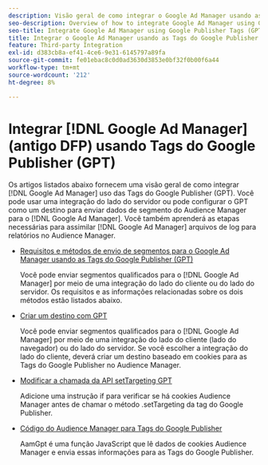 ```yaml
---
description: Visão geral de como integrar o Google Ad Manager usando as Tags do Google Publisher (GPT).
seo-description: Overview of how to integrate Google Ad Manager using Google Publisher Tags (GPT) in Adobe Audience Manager (AAM).
seo-title: Integrate Google Ad Manager using Google Publisher Tags (GPT)in Adobe Audience Manager (AAM)
title: Integrar o Google Ad Manager usando as Tags do Google Publisher (GPT)
feature: Third-party Integration
exl-id: d383cb8a-ef41-4ce6-9e31-6145797a89fa
source-git-commit: fe01ebac8c0d0ad3630d3853e0bf32f0b00f6a44
workflow-type: tm+mt
source-wordcount: '212'
ht-degree: 8%

---
```


# Integrar [!DNL Google Ad Manager] (antigo DFP) usando Tags do Google Publisher (GPT)

Os artigos listados abaixo fornecem uma visão geral de como integrar [!DNL Google Ad Manager] uso das Tags do Google Publisher (GPT). Você pode usar uma integração do lado do servidor ou pode configurar o GPT como um destino para enviar dados de segmento do Audience Manager para o [!DNL Google Ad Manager]. Você também aprenderá as etapas necessárias para assimilar [!DNL Google Ad Manager] arquivos de log para relatórios no Audience Manager.

* [Requisitos e métodos de envio de segmentos para o Google Ad Manager usando as Tags do Google Publisher (GPT)](/help/using/integration/gpt-aam-destination/gpt-aam-requirements.md)

   Você pode enviar segmentos qualificados para o [!DNL Google Ad Manager] por meio de uma integração do lado do cliente ou do lado do servidor. Os requisitos e as informações relacionadas sobre os dois métodos estão listados abaixo.

* [Criar um destino com GPT](/help/using/integration/gpt-aam-destination/gpt-aam-create-destination.md)

   Você pode enviar segmentos qualificados para o [!DNL Google Ad Manager] por meio de uma integração do lado do cliente (lado do navegador) ou do lado do servidor. Se você escolher a integração do lado do cliente, deverá criar um destino baseado em cookies para as Tags do Google Publisher no Audience Manager.

* [Modificar a chamada da API setTargeting GPT](/help/using/integration/gpt-aam-destination/gpt-aam-modify-api.md)

   Adicione uma instrução if para verificar se há cookies Audience Manager antes de chamar o método .setTargeting da tag do Google Publisher.

* [Código do Audience Manager para Tags do Google Publisher](/help/using/integration/gpt-aam-destination/gpt-aam-aamgpt-code.md)

   AamGpt é uma função JavaScript que lê dados de cookies Audience Manager e envia essas informações para as Tags do Google Publisher.
